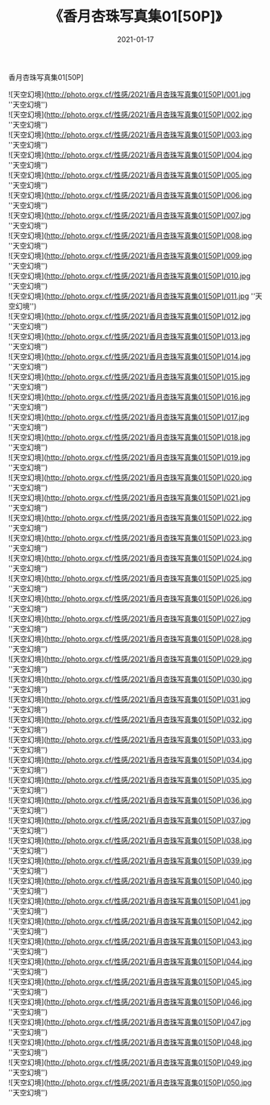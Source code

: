 ﻿---
layout: post
title:  《香月杏珠写真集01[50P]》
date:   2021-01-17
image: http://photo.orgx.cf/性感/2021/香月杏珠写真集01[50P]/000.jpg
categories: [美女, 性感, 泳衣]
---

香月杏珠写真集01[50P]



![天空幻境](http://photo.orgx.cf/性感/2021/香月杏珠写真集01[50P]/001.jpg ''天空幻境'') <br>
![天空幻境](http://photo.orgx.cf/性感/2021/香月杏珠写真集01[50P]/002.jpg ''天空幻境'') <br>
![天空幻境](http://photo.orgx.cf/性感/2021/香月杏珠写真集01[50P]/003.jpg ''天空幻境'') <br>
![天空幻境](http://photo.orgx.cf/性感/2021/香月杏珠写真集01[50P]/004.jpg ''天空幻境'') <br>
![天空幻境](http://photo.orgx.cf/性感/2021/香月杏珠写真集01[50P]/005.jpg ''天空幻境'') <br>
![天空幻境](http://photo.orgx.cf/性感/2021/香月杏珠写真集01[50P]/006.jpg ''天空幻境'') <br>
![天空幻境](http://photo.orgx.cf/性感/2021/香月杏珠写真集01[50P]/007.jpg ''天空幻境'') <br>
![天空幻境](http://photo.orgx.cf/性感/2021/香月杏珠写真集01[50P]/008.jpg ''天空幻境'') <br>
![天空幻境](http://photo.orgx.cf/性感/2021/香月杏珠写真集01[50P]/009.jpg ''天空幻境'') <br>
![天空幻境](http://photo.orgx.cf/性感/2021/香月杏珠写真集01[50P]/010.jpg ''天空幻境'') <br>
![天空幻境](http://photo.orgx.cf/性感/2021/香月杏珠写真集01[50P]/011.jpg ''天空幻境'') <br>
![天空幻境](http://photo.orgx.cf/性感/2021/香月杏珠写真集01[50P]/012.jpg ''天空幻境'') <br>
![天空幻境](http://photo.orgx.cf/性感/2021/香月杏珠写真集01[50P]/013.jpg ''天空幻境'') <br>
![天空幻境](http://photo.orgx.cf/性感/2021/香月杏珠写真集01[50P]/014.jpg ''天空幻境'') <br>
![天空幻境](http://photo.orgx.cf/性感/2021/香月杏珠写真集01[50P]/015.jpg ''天空幻境'') <br>
![天空幻境](http://photo.orgx.cf/性感/2021/香月杏珠写真集01[50P]/016.jpg ''天空幻境'') <br>
![天空幻境](http://photo.orgx.cf/性感/2021/香月杏珠写真集01[50P]/017.jpg ''天空幻境'') <br>
![天空幻境](http://photo.orgx.cf/性感/2021/香月杏珠写真集01[50P]/018.jpg ''天空幻境'') <br>
![天空幻境](http://photo.orgx.cf/性感/2021/香月杏珠写真集01[50P]/019.jpg ''天空幻境'') <br>
![天空幻境](http://photo.orgx.cf/性感/2021/香月杏珠写真集01[50P]/020.jpg ''天空幻境'') <br>
![天空幻境](http://photo.orgx.cf/性感/2021/香月杏珠写真集01[50P]/021.jpg ''天空幻境'') <br>
![天空幻境](http://photo.orgx.cf/性感/2021/香月杏珠写真集01[50P]/022.jpg ''天空幻境'') <br>
![天空幻境](http://photo.orgx.cf/性感/2021/香月杏珠写真集01[50P]/023.jpg ''天空幻境'') <br>
![天空幻境](http://photo.orgx.cf/性感/2021/香月杏珠写真集01[50P]/024.jpg ''天空幻境'') <br>
![天空幻境](http://photo.orgx.cf/性感/2021/香月杏珠写真集01[50P]/025.jpg ''天空幻境'') <br>
![天空幻境](http://photo.orgx.cf/性感/2021/香月杏珠写真集01[50P]/026.jpg ''天空幻境'') <br>
![天空幻境](http://photo.orgx.cf/性感/2021/香月杏珠写真集01[50P]/027.jpg ''天空幻境'') <br>
![天空幻境](http://photo.orgx.cf/性感/2021/香月杏珠写真集01[50P]/028.jpg ''天空幻境'') <br>
![天空幻境](http://photo.orgx.cf/性感/2021/香月杏珠写真集01[50P]/029.jpg ''天空幻境'') <br>
![天空幻境](http://photo.orgx.cf/性感/2021/香月杏珠写真集01[50P]/030.jpg ''天空幻境'') <br>
![天空幻境](http://photo.orgx.cf/性感/2021/香月杏珠写真集01[50P]/031.jpg ''天空幻境'') <br>
![天空幻境](http://photo.orgx.cf/性感/2021/香月杏珠写真集01[50P]/032.jpg ''天空幻境'') <br>
![天空幻境](http://photo.orgx.cf/性感/2021/香月杏珠写真集01[50P]/033.jpg ''天空幻境'') <br>
![天空幻境](http://photo.orgx.cf/性感/2021/香月杏珠写真集01[50P]/034.jpg ''天空幻境'') <br>
![天空幻境](http://photo.orgx.cf/性感/2021/香月杏珠写真集01[50P]/035.jpg ''天空幻境'') <br>
![天空幻境](http://photo.orgx.cf/性感/2021/香月杏珠写真集01[50P]/036.jpg ''天空幻境'') <br>
![天空幻境](http://photo.orgx.cf/性感/2021/香月杏珠写真集01[50P]/037.jpg ''天空幻境'') <br>
![天空幻境](http://photo.orgx.cf/性感/2021/香月杏珠写真集01[50P]/038.jpg ''天空幻境'') <br>
![天空幻境](http://photo.orgx.cf/性感/2021/香月杏珠写真集01[50P]/039.jpg ''天空幻境'') <br>
![天空幻境](http://photo.orgx.cf/性感/2021/香月杏珠写真集01[50P]/040.jpg ''天空幻境'') <br>
![天空幻境](http://photo.orgx.cf/性感/2021/香月杏珠写真集01[50P]/041.jpg ''天空幻境'') <br>
![天空幻境](http://photo.orgx.cf/性感/2021/香月杏珠写真集01[50P]/042.jpg ''天空幻境'') <br>
![天空幻境](http://photo.orgx.cf/性感/2021/香月杏珠写真集01[50P]/043.jpg ''天空幻境'') <br>
![天空幻境](http://photo.orgx.cf/性感/2021/香月杏珠写真集01[50P]/044.jpg ''天空幻境'') <br>
![天空幻境](http://photo.orgx.cf/性感/2021/香月杏珠写真集01[50P]/045.jpg ''天空幻境'') <br>
![天空幻境](http://photo.orgx.cf/性感/2021/香月杏珠写真集01[50P]/046.jpg ''天空幻境'') <br>
![天空幻境](http://photo.orgx.cf/性感/2021/香月杏珠写真集01[50P]/047.jpg ''天空幻境'') <br>
![天空幻境](http://photo.orgx.cf/性感/2021/香月杏珠写真集01[50P]/048.jpg ''天空幻境'') <br>
![天空幻境](http://photo.orgx.cf/性感/2021/香月杏珠写真集01[50P]/049.jpg ''天空幻境'') <br>
![天空幻境](http://photo.orgx.cf/性感/2021/香月杏珠写真集01[50P]/050.jpg ''天空幻境'') <br>